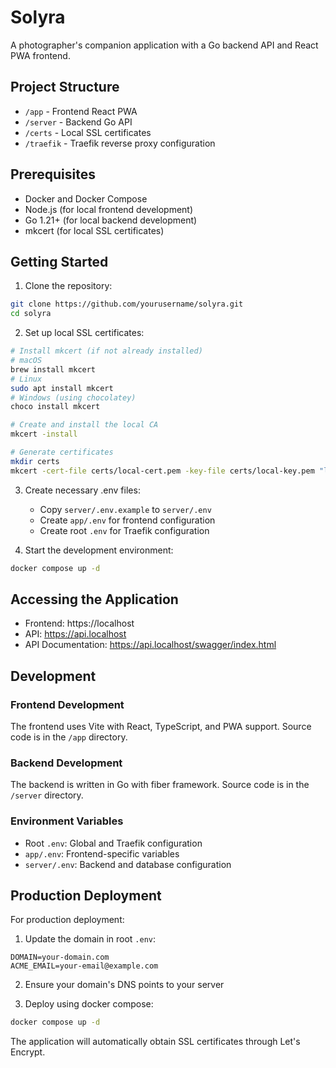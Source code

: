 # Solyra

A photographer's companion application with a Go backend API and React PWA frontend.

## Project Structure

- `/app` - Frontend React PWA
- `/server` - Backend Go API
- `/certs` - Local SSL certificates
- `/traefik` - Traefik reverse proxy configuration

## Prerequisites

- Docker and Docker Compose
- Node.js (for local frontend development)
- Go 1.21+ (for local backend development)
- mkcert (for local SSL certificates)

## Getting Started

1. Clone the repository:
```bash
git clone https://github.com/yourusername/solyra.git
cd solyra
```

2. Set up local SSL certificates:
```bash
# Install mkcert (if not already installed)
# macOS
brew install mkcert
# Linux
sudo apt install mkcert
# Windows (using chocolatey)
choco install mkcert

# Create and install the local CA
mkcert -install

# Generate certificates
mkdir certs
mkcert -cert-file certs/local-cert.pem -key-file certs/local-key.pem "localhost" "*.localhost" "api.localhost"
```

3. Create necessary .env files:
   - Copy `server/.env.example` to `server/.env`
   - Create `app/.env` for frontend configuration
   - Create root `.env` for Traefik configuration

4. Start the development environment:
```bash
docker compose up -d
```

## Accessing the Application

- Frontend: https://localhost
- API: https://api.localhost
- API Documentation: https://api.localhost/swagger/index.html

## Development

### Frontend Development
The frontend uses Vite with React, TypeScript, and PWA support. Source code is in the `/app` directory.

### Backend Development
The backend is written in Go with fiber framework. Source code is in the `/server` directory.

### Environment Variables

- Root `.env`: Global and Traefik configuration
- `app/.env`: Frontend-specific variables
- `server/.env`: Backend and database configuration

## Production Deployment

For production deployment:

1. Update the domain in root `.env`:
```env
DOMAIN=your-domain.com
ACME_EMAIL=your-email@example.com
```

2. Ensure your domain's DNS points to your server

3. Deploy using docker compose:
```bash
docker compose up -d
```

The application will automatically obtain SSL certificates through Let's Encrypt.
